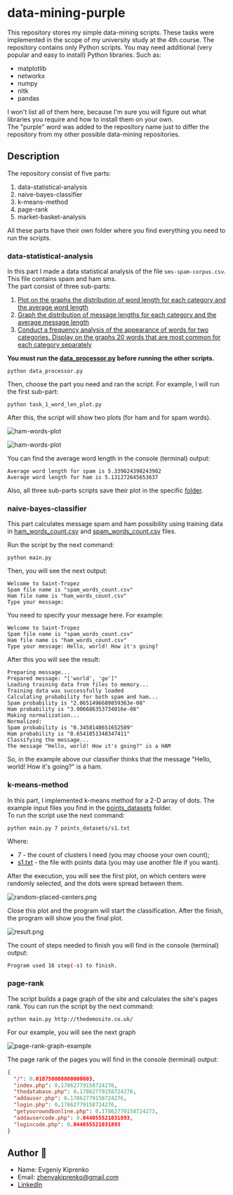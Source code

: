 # data-mining-purple

This repository stores my simple data-mining scripts. These tasks were implemented in the scope of my university study
at the 4th course. The repository contains only Python scripts. You may need additional (very popular and easy to
install) Python libraries. Such as:

* matplotlib
* networkx
* numpy
* nltk
* pandas

I won't list all of them here, because I'm sure you will figure out what libraries you require and how to install them
on your own.<br>
The "purple" word was added to the repository name just to differ the repository from my other possible data-mining
repositories.

## Description

The repository consist of five parts:

1. data-statistical-analysis
2. naive-bayes-classifier
3. k-means-method
4. page-rank
5. market-basket-analysis

All these parts have their own folder where you find everything you need to run the scripts.

### data-statistical-analysis

In this part I made a data statistical analysis of the file `sms-spam-corpus.csv`. This file contains spam and ham
sms. <br>
The part consist of three sub-parts:

1. [Plot on the graphs the distribution of word length for each category and the average word length](lab-1-data-statistical-analysis/task_1_word_len_plot.py)
2. [Graph the distribution of message lengths for each category and the average message length](lab-1-data-statistical-analysis/task_2_msg_len_plot.py)
3. [Conduct a frequency analysis of the appearance of words for two categories. Display on the graphs 20 words that are most common for each category separately](lab-1-data-statistical-analysis/task_3_top_20_words_plot.py)

**You must run the [data_processor.py](lab-1-data-statistical-analysis/data_processor.py) before running the other
scripts.**<br>

`python data_processor.py`

Then, choose the part you need and ran the script. For example, I will run the first sub-part:<br>

`python task_1_word_len_plot.py`

After this, the script will show two plots (for ham and for spam words).

![ham-words-plot](docs/data-statistical-analysis/task-1/ham_words_length.png)

![ham-words-plot](docs/data-statistical-analysis/task-1/spam_words_length.png)

You can find the average word length in the console (terminal) output:

```
Average word length for spam is 5.339024390243902
Average word length for ham is 5.131272645653637
```

Also, all three sub-parts scripts save their plot in the specific [folder](lab-1-data-statistical-analysis/output).

### naive-bayes-classifier

This part calculates message spam and ham possibility using training data
in [ham_words_count.csv](naive-bayes-classifier/ham_words_count.csv)
and [spam_words_count.csv](naive-bayes-classifier/spam_words_count.csv) files.

Run the script by the next command:

```
python main.py
```

Then, you will see the next output:

```
Welcome to Saint-Tropez
Spam file name is "spam_words_count.csv"
Ham file name is "ham_words_count.csv"
Type your message:
```

You need to specify your message here. For example:

```
Welcome to Saint-Tropez
Spam file name is "spam_words_count.csv"
Ham file name is "ham_words_count.csv"
Type your message: Hello, world! How it's going?
```

After this you will see the result:

```
Preparing message...
Prepared message: "['world', 'go']"
Loading training data from files to memory...
Training data was successfully loaded
Calculating probability for both spam and ham...
Spam probability is "2.0651496689859363e-08"
Ham probability is "3.906686353734016e-08"
Making normalization...
Normalized:
Spam probability is "0.3458148651652589"
Ham probability is "0.6541851348347411"
Classifying the message...
The message "Hello, world! How it's going?" is a HAM
```

So, in the example above our classifier thinks that the message "Hello, world! How it's going?" is a ham.

### k-means-method

In this part, I implemented k-means method for a 2-D array of dots. The example input files you find in
the [points_datasets](lab-3-k-means-method/points_datasets) folder.<br>
To run the script use the next command:

```
python main.py 7 points_datasets/s1.txt
```

Where:

* 7 - the count of clusters I need (you may choose your own count);
* [s1.txt](lab-3-k-means-method/points_datasets/s1.txt) - the file with points data (you may use another file if you
  want).

After the execution, you will see the first plot, on which centers were randomly selected, and the dots were spread
between them.

![random-placed-centers.png](docs/k-means/k-means-random-placed-centers.png)

Close this plot and the program will start the classification. After the finish, the program will show you the final
plot.

![result.png](docs/k-means/k-means-result.png)

The count of steps needed to finish you will find in the console (terminal) output:

```bash
Program used 16 step(-s) to finish.
```

### page-rank

The script builds a page graph of the site and calculates the site's pages rank. You can run the script by the next
command:<br>

`python main.py http://thedemosite.co.uk/`

For our example, you will see the next graph

![page-rank-graph-example](docs/page-rank/page-rank-graph.png)

The page rank of the pages you will find in the console (terminal) output:<br>

```json
{
  "/": 0.018750000000000003,
  "index.php": 0.17862779158724276,
  "thedatabase.php": 0.17862779158724276,
  "addauser.php": 0.17862779158724276,
  "login.php": 0.17862779158724276,
  "getyourowndbonline.php": 0.17862779158724273,
  "addausercode.php": 0.044055521031893,
  "logincode.php": 0.044055521031893
}
```

## Author :panda_face:

- Name: Evgeniy Kiprenko
- Email: zhenyakiprenko@gmail.com
- [LinkedIn](https://www.linkedin.com/in/kiprenko/)
